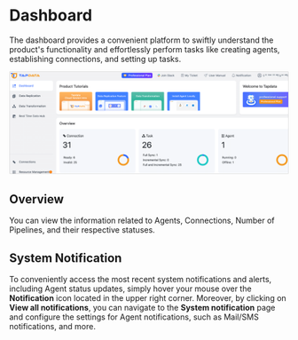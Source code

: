 # Dashboard

The dashboard provides a convenient platform to swiftly understand the product's functionality and effortlessly perform tasks like creating agents, establishing connections, and setting up tasks.

![](../images/workshop.png)



## Overview

You can view the information related to Agents, Connections, Number of Pipelines, and their respective statuses.



## System Notification

To conveniently access the most recent system notifications and alerts, including Agent status updates, simply hover your mouse over the **Notification** icon located in the upper right corner. Moreover, by clicking on **View all notifications**, you can navigate to the **System notification** page and configure the settings for Agent notifications, such as Mail/SMS notifications, and more.
